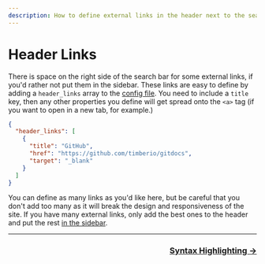 ```yaml
---
description: How to define external links in the header next to the search bar.
---
```

# Header Links

There is space on the right side of the search bar for some external links, if you'd rather not put them in the sidebar. These links are easy to define by adding a `header_links` array to the [config file](/api/config-file). You need to include a `title` key, then any other properties you define will get spread onto the `<a>` tag (if you want to open in a new tab, for example.)

```json
{
  "header_links": [
    {
      "title": "GitHub",
      "href": "https://github.com/timberio/gitdocs",
      "target": "_blank"
    }
  ]
}
```

You can define as many links as you'd like here, but be careful that you don't add too many as it will break the design and responsiveness of the site. If you have many external links, only add the best ones to the header and put the rest [in the sidebar](/customizing-sidebar/#external-links).

---

<div align="right">
  <h3><a href="/syntax-highlighting">Syntax Highlighting →</a></h3>
</div>
